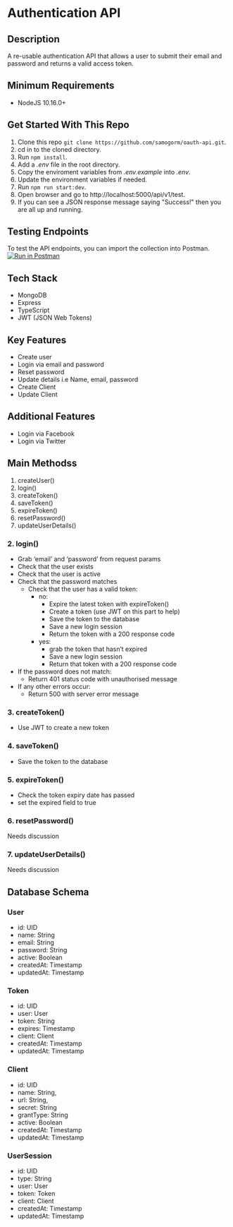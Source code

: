 # Authentication API

## Description
A re-usable authentication API that allows a user to submit their email and password and returns  a valid access token.

## Minimum Requirements
* NodeJS 10.16.0+

## Get Started With This Repo

1. Clone this repo `git clone https://github.com/samogorm/oauth-api.git`.
2. cd in to the cloned directory.
3. Run `npm install`.
4. Add a *.env* file in the root directory. 
5. Copy the enviroment variables from *.env.example* into *.env*.
6. Update the environment variables if needed.
7. Run `npm run start:dev`.
8. Open browser and go to http://localhost:5000/api/v1/test.
9. If you can see a JSON response message saying "Success!" then you are all up and running.

## Testing Endpoints
To test the API endpoints, you can import the collection into Postman. [![Run in Postman](https://run.pstmn.io/button.svg)](https://app.getpostman.com/run-collection/0598f505914cab337147)

## Tech Stack
* MongoDB
* Express
* TypeScript
* JWT (JSON Web Tokens)

## Key Features
* Create user
* Login via email and password
* Reset password
* Update details i.e Name, email, password
* Create Client
* Update Client

## Additional Features
* Login via Facebook
* Login via Twitter

## Main Methodss
1. createUser()
2. login()
3. createToken()
4. saveToken()
5. expireToken()
6. resetPassword()
7. updateUserDetails()

### 2. login()
* Grab ‘email’ and ‘password’ from request params
* Check that the user exists
* Check that the user is active
* Check that the password matches
	* Check that the user has a valid token:
		* no: 
			* Expire the latest token with expireToken()
			* Create a token (use JWT on this part to help)
			* Save the token to the database
			* Save a new login session
			* Return the token with a 200 response code
		* yes:
			* grab the token that hasn’t expired 
			* Save a new login session
			* Return that token with a 200 response code
* If the password does not match:
	* Return 401 status code with unauthorised message
* If any other errors occur:
	* Return 500 with server error message

### 3. createToken()
* Use JWT to create a new token

### 4. saveToken()
* Save the token to the database

### 5. expireToken()
* Check the token expiry date has passed
* set the expired field to true

### 6. resetPassword()
Needs discussion

### 7. updateUserDetails()
Needs discussion

## Database Schema
### User
* id: UID
* name: String
* email: String
* password: String
* active: Boolean
* createdAt: Timestamp
* updatedAt: Timestamp

### Token
* id: UID
* user: User
* token: String
* expires: Timestamp
* client: Client
* createdAt: Timestamp
* updatedAt: Timestamp

### Client
* id: UID
* name: String,
* url: String,
* secret: String
* grantType: String
* active: Boolean
* createdAt: Timestamp
* updatedAt: Timestamp

### UserSession
* id: UID
* type: String
* user: User
* token: Token
* client: Client
* createdAt: Timestamp
* updatedAt: Timestamp
